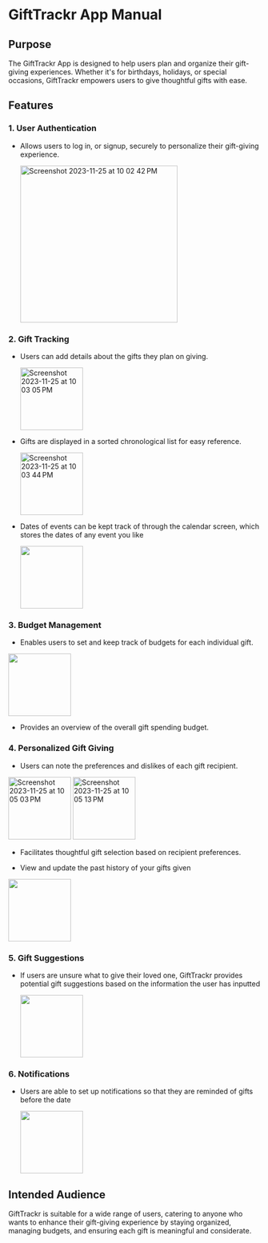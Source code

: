 # GiftTrackr App Manual

## Purpose

The GiftTrackr App is designed to help users plan and organize their gift-giving experiences. Whether it's for birthdays, holidays, or special occasions, GiftTrackr empowers users to give thoughtful gifts with ease.

## Features

### 1. User Authentication
   - Allows users to log in, or signup, securely to personalize their gift-giving experience.

     <img width="314" alt="Screenshot 2023-11-25 at 10 02 42 PM" src="https://github.com/ucsb-cs184-f23/pj-react-03/assets/65988599/cea48443-d503-45cd-af87-daf35fc1c5d4">


### 2. Gift Tracking
   - Users can add details about the gifts they plan on giving.
     
     <img width="125" alt="Screenshot 2023-11-25 at 10 03 05 PM" src="https://github.com/ucsb-cs184-f23/pj-react-03/assets/65988599/972d7916-f3f0-437b-a7e1-c2843a4665ec">

   - Gifts are displayed in a sorted chronological list for easy reference.
     
     <img width="125" alt="Screenshot 2023-11-25 at 10 03 44 PM" src="https://github.com/ucsb-cs184-f23/pj-react-03/assets/65988599/832ae0b6-d183-4712-af32-2cd19c8f5426">

   - Dates of events can be kept track of through the calendar screen, which stores the dates of any event you like

     <img width="125" src="https://github.com/ucsb-cs184-f23/pj-react-03/assets/72886906/92e2304e-05cd-498d-ad8d-d046c297b3d6">

### 3. Budget Management
   - Enables users to set and keep track of budgets for each individual gift.
<img width="125" src="https://github.com/ucsb-cs184-f23/pj-react-03/assets/72886906/792cb0a5-4fbc-4d40-9a70-27a64d14fb3c">

   - Provides an overview of the overall gift spending budget.

### 4. Personalized Gift Giving
   - Users can note the preferences and dislikes of each gift recipient.
     
<img width="125" alt="Screenshot 2023-11-25 at 10 05 03 PM" src="https://github.com/ucsb-cs184-f23/pj-react-03/assets/65988599/d9718d6a-c58c-48cf-8f12-571e3ce460b0">

<img width="125" alt="Screenshot 2023-11-25 at 10 05 13 PM" src="https://github.com/ucsb-cs184-f23/pj-react-03/assets/65988599/eaa968ca-fc24-4ad0-815e-74850f0adf6c">

   - Facilitates thoughtful gift selection based on recipient preferences.

   - View and update the past history of your gifts given

<img width="125" src="https://github.com/ucsb-cs184-f23/pj-react-03/assets/40641696/3785ebed-5d47-40ec-a853-ca8d3c590328">

### 5. Gift Suggestions
  - If users are unsure what to give their loved one, GiftTrackr provides potential gift suggestions based on the information the user has inputted

    <img width="125" src="https://github.com/ucsb-cs184-f23/pj-react-03/assets/72886906/cfc06814-2a44-4a39-933b-935da3fbc51e">

### 6. Notifications
  - Users are able to set up notifications so that they are reminded of gifts before the date

    <img width = "125" src="https://github.com/ucsb-cs184-f23/pj-react-03/assets/72886906/b5e42db2-a850-476b-a723-5028b2464067">

## Intended Audience

GiftTrackr is suitable for a wide range of users, catering to anyone who wants to enhance their gift-giving experience by staying organized, managing budgets, and ensuring each gift is meaningful and considerate.
